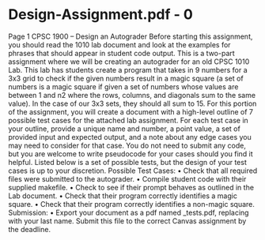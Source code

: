 # Design-Assignment.pdf - 0

Page 1
CPSC 1900 – Design an Autograder
Before starting this assignment, you should read the 1010 lab document and look at the 
examples for phrases that should appear in student code output. 
This is a two-part assignment where we will be creating an autograder for an old CPSC 1010 
Lab. This lab has students create a program that takes in 9 numbers for a 3x3 grid to check if the 
given numbers result in a magic square (a set of numbers is a magic square if given a set of 
numbers whose values are between 1 and n2 where the rows, columns, and diagonals sum to the 
same value). In the case of our 3x3 sets, they should all sum to 15. 
For this portion of the assignment, you will create a document with a high-level outline of 7
possible test cases for the attached lab assignment. For each test case in your outline, provide a 
unique name and number, a point value, a set of provided input and expected output, and a note 
about any edge cases you may need to consider for that case. You do not need to submit any 
code, but you are welcome to write pseudocode for your cases should you find it helpful. 
Listed below is a set of possible tests, but the design of your test cases is up to your discretion.
Possible Test Cases:
• Check that all required files were submitted to the autograder.
• Compile student code with their supplied makefile.
• Check to see if their prompt behaves as outlined in the Lab document.
• Check that their program correctly identifies a magic square.
• Check that their program correctly identifies a non-magic square.
Submission: 
• Export your document as a pdf named <lastname>_tests.pdf, replacing <lastname> 
with your last name. Submit this file to the correct Canvas assignment by the
deadline.